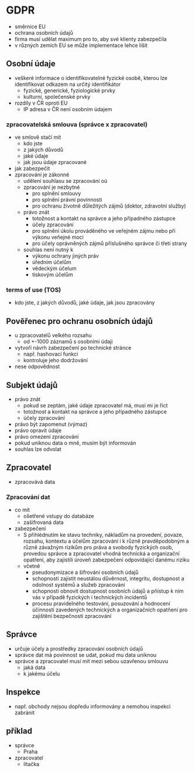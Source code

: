 # GDPR

- směrnice EU
- ochrana osobních údajů
- firma musí udělat maximum pro to, aby své klienty zabezpečila
- v různých zemích EU se může implementace lehce lišit

## Osobní údaje

- veškeré informace o identifikovatelné fyzické osobě, kterou lze identifikovat odkazem na určitý identifikátor
  - fyzické, generické, fyziologické prvky
  - kulturní, společenské prvky
- rozdíly v ČR oproti EU
  - IP adresa v ČR není osobním údajem

### zpracovatelská smlouva (správce x zpracovatel)

- ve smlově stačí mít
  - kdo jste
  - z jakých důvodů
  - jaké údaje
  - jak jsou údaje zpracované
- jak zabezpečit
- zpracování je zákonné
  - udělení souhlasu se zpracování oú
  - zpracování je nezbytné 
    - pro splnění smlouvy
    - pro splnění právní povinnosti
    - pro ochranu životně důležitých zájmů (doktor, zdravotní služby)
  - právo znát
    - totožnost a kontakt na správce a jeho případného zástupce
    - účely zpracování
    - pro splnění úkolu prováděného ve veřejném zájmu nebo při výkonu veňejné moci
    - pro účely oprávněných zájmů příslušného správce či třetí strany
  - souhlas není nutný k
    - výkonu ochrany jiných práv
    - úředním účelům
    - vědeckým účelum
    - tiskovým účelům

### terms of use (TOS)

- kdo jste, z jakých důvodů, jaké údaje, jak jsou zpracovány

## Pověřenec pro ochranu osobních údajů

- u zpracovatelů velkého rozsahu
  - od +-1000 záznamů s osobními údaji
- vytvoří návrh zabezpečení po technické stránce
  - např. hashovací funkci
  - kontroluje jeho dodržování
- nese odpovědnost

## Subjekt údajů

- právo znát
  - pokud se zeptám, jaké údaje zpracovatel má, musí mi je řict
  - totožnost a kontakt na správce a jeho případného zástupce
  - účely zpracování
- právo být zapomenut (výmaz)
- právo opravit údaje
- právo omezení zpracování
- pokud uniknou data o mně, musím být informován
- souhlas lze odvolat

## Zpracovatel

- zpracovává data

### Zpracování dat

- co mít
  - ošetřené vstupy do databáze
  - zašifrovaná data
- zabezpečení
  -  S přihlédnutím ke stavu techniky, nákladům na provedení, povaze, rozsahu, kontextu a účelům zpracování i k různě pravděpodobným a různě závažným rizikům pro práva a svobody fyzických osob, provedou správce a zpracovatel vhodná technická a organizační opatření, aby zajistili úroveň zabezpečení odpovídající danému riziku
    - včetně
      - pseudonymizace a šifrování osobních údajů
      - schopnosti zajistit neustálou důvěrnost, integritu, dostupnost a odolnost systémů a služeb zpracování
      - schopnosti obnovit dostupnost osobních údajů a pňístup k nim vás v případě fyzických i technických incidentů
      - procesu pravidelného testování, posuzování a hodnocení účinnosti zavedených technických a organizačních opatňení pro zajištění bezpečnosti zpracování

## Správce

- určuje účely a prostředky zpracování osobních údajů
- správce dat má povinnost se udat, pokud mu data uniknou
- správce a zpracovatel musí mít mezi sebou uzavřenou smlouvu
  - jaká data
  - k jakému účelu

## Inspekce

- např. obchody nejsou dopředu informovány a nemohou inspekci zabránit

## příklad

- správce
  - Praha
- zpracovatel 
  - lítačka
